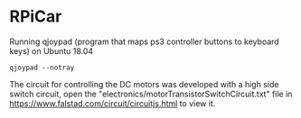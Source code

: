 # RPiCar

Running qjoypad (program that maps ps3 controller buttons to keyboard keys) on Ubuntu 18.04

```
qjoypad --notray
```

The circuit for controlling the DC motors was developed with a high side switch circuit, open the "electronics/motorTransistorSwitchCircuit.txt" file in https://www.falstad.com/circuit/circuitjs.html to view it.